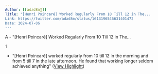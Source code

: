 ```yaml
---
Author: [[adad8m🦞]]
Title: "[Henri Poincaré] Worked Regularly From 10 Till 12 in The...
Link: https://twitter.com/adad8m/status/1613196546631401472
Date: 2024-07-06
---
```

A - "[Henri Poincaré] Worked Regularly From 10 Till 12 in The...

1
- "[Henri Poincaré] worked regularly from 10 till 12 in the morning and from 5 till 7 in the late afternoon. He found that working longer seldom achieved anything" ([View Highlight](https://read.readwise.io/read/01gpky4yzsp6t9p1enna7zwd5q))
